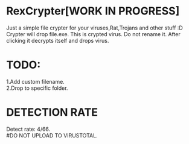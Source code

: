 # RexCrypter[WORK IN PROGRESS]
Just a simple file crypter for your viruses,Rat,Trojans and other stuff :D  <br />
Crypter will drop file.exe. This is crypted virus. Do not rename it. After clicking it decrypts itself and drops virus. <br />
# TODO: <br />
1.Add custom filename. <br />
2.Drop to specific folder. <br />
# DETECTION RATE <br />
Detect rate: 4/66.  <br />
#DO NOT UPLOAD TO VIRUSTOTAL.  <br />

